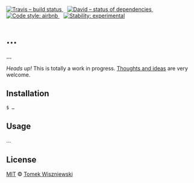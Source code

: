 [![Travis – build status
](https://img.shields.io/travis/tomekwi/…/master.svg?style=flat-square)
](https://travis-ci.org/tomekwi/…)
 
[![David – status of dependencies
](https://img.shields.io/david/tomekwi/….svg?style=flat-square)
](https://david-dm.org/tomekwi/…)
 
[![Code style: airbnb
](https://img.shields.io/badge/code%20style-airbnb-blue.svg?style=flat-square)
](https://github.com/airbnb/javascript)
 
[![Stability: experimental
](https://img.shields.io/badge/stability-experimental-red.svg?style=flat-square)
](https://nodejs.org/api/documentation.html#documentation_stability_index)




…
===

**…**

*Heads up!* This is totally a work in progress. [Thoughts and ideas][] are very welcome.

[Thoughts and ideas]:  https://github.com/tomekwi/…/issues




Installation
------------

```sh
$ …
```




Usage
-----

…




License
-------

[MIT][] © [Tomek Wiszniewski][]

[MIT]: ./License.md
[Tomek Wiszniewski]: https://github.com/tomekwi
